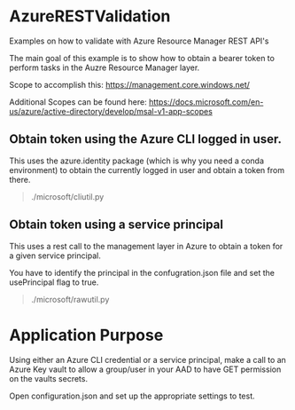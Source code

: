 # AzureRESTValidation
Examples on how to validate with Azure Resource Manager REST API's 

The main goal of this example is to show how to obtain a bearer token to perform tasks in the Auzre Resource Manager layer. 

Scope to accomplish this: https://management.core.windows.net/

Additional Scopes can be found here:
https://docs.microsoft.com/en-us/azure/active-directory/develop/msal-v1-app-scopes


## Obtain token using the Azure CLI logged in user.
This uses the azure.identity package (which is why you need a conda environment) to obtain the currently logged in user and obtain a token from there.

> ./microsoft/cliutil.py

## Obtain token using a service principal 
This uses a rest call to the management layer in Azure to obtain a token for a given service principal. 

You have to identify the principal in the confugration.json file and set the usePrincipal flag to true. 

> ./microsoft/rawutil.py

# Application Purpose
Using either an Azure CLI credential or a service principal, make a call to an Azure Key vault to allow a group/user in your AAD to have GET permission on the vaults secrets. 

Open configuration.json and set up the appropriate settings to test. 